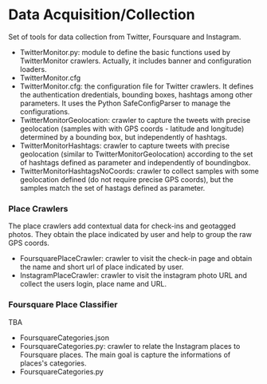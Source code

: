 # Data Acquisition/Collection
Set of tools for data collection from Twitter, Foursquare and Instagram.

* TwitterMonitor.py: module to define the basic functions used by TwitterMonitor crawlers. Actually, it includes banner and configuration loaders.
* TwitterMonitor.cfg
* TwitterMonitor.cfg: the configuration file for Twitter crawlers. It defines the authentication dredentials, bounding boxes, hashtags among other parameters. It uses the Python SafeConfigParser to manage the configurations.
* TwitterMonitorGeolocation: crawler to capture the tweets with precise geolocation (samples with with GPS coords - latitude and longitude) determined by a bounding box, but independently of hashtags.
* TwitterMonitorHashtags: crawler to capture tweets with precise geolocation (similar to TwitterMonitorGeolocation) according to the set of hashtags defined as parameter and independently of boundingbox.
* TwitterMonitorHashtagsNoCoords: crawler to collect samples with some geolocation defined (do not require precise GPS coords), but the samples match the set of hastags defined as parameter.

### Place Crawlers
The place crawlers add contextual data for check-ins and geotagged photos. They obtain the place indicated by user and help to group the raw GPS coords.
* FoursquarePlaceCrawler: crawler to visit the check-in page and obtain the name and short url of place indicated by user.
* InstagramPlaceCrawler: crawler to visit the instagram photo URL and collect the users login, place name and URL.

### Foursquare Place Classifier
TBA
* FoursquareCategories.json
* FoursquareCategories.py: crawler to relate the Instagram places to Foursquare places. The main goal is capture the informations of places's categories.
* FoursquareCategories.py
